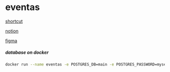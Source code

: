 # eventas

[shortcut](https://app.shortcut.com/mentoring-1/dashboard)

[notion](https://www.notion.so/Ticket-Event-selling-platform-8196a0c42cb24584a5ff86df26f94e61?pvs=4)

[figma](https://www.figma.com/file/PtLj8A2SlfKD7KHJC4z9kQ/Eventas?type=design&node-id=0%3A1&mode=design&t=jc5BfxEdV8JYAXiZ-1)


##### database on docker
```bash
docker run --name eventas -e POSTGRES_DB=main -e POSTGRES_PASSWORD=mysecretpassword -p 5432:5432 -d --rm postgres
```